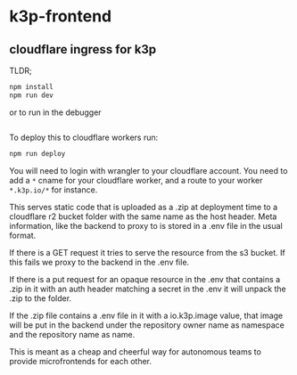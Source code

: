# k3p-frontend
## cloudflare ingress for k3p

TLDR;

```bash
npm install
npm run dev
```

or to run in the debugger 

```bash
```

To deploy this to cloudflare workers run:

```bash
npm run deploy
```

You will need to login with wrangler to your cloudflare account. You need to add a `*` cname for your cloudflare worker, and a route to your worker `*.k3p.io/*` for instance. 

This serves static code that is uploaded as a .zip at deployment time to a cloudflare r2 bucket folder with the same name as the host header. Meta information, like the backend to proxy to is stored in a .env file in the usual format.

If there is a GET request it tries to serve the resource from the s3 bucket. If this fails we proxy to the backend in the .env file. 

If there is a put request for an opaque resource in the .env that contains a .zip in it with an auth header matching a secret in the .env it will unpack the .zip to the folder. 

If the .zip file contains a .env file in it with a io.k3p.image value, that image will be put in the backend under the repository owner name as namespace and the repository name as name.

This is meant as a cheap and cheerful way for autonomous teams to provide microfrontends for each other.
